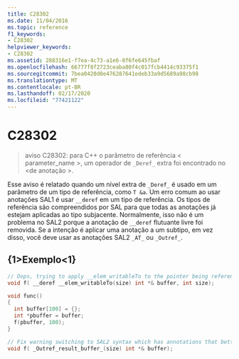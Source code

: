 ```yaml
---
title: C28302
ms.date: 11/04/2016
ms.topic: reference
f1_keywords:
- C28302
helpviewer_keywords:
- C28302
ms.assetid: 288316e1-f7ea-4c73-a1e6-8f6fe645fbaf
ms.openlocfilehash: 66777f8f2723ceaba80f4c017fcb4414c93375f1
ms.sourcegitcommit: 7bea0420d0e476287641edeb33a9d5689a98cb98
ms.translationtype: MT
ms.contentlocale: pt-BR
ms.lasthandoff: 02/17/2020
ms.locfileid: "77421122"
---
```

# <a name="c28302"></a>C28302

> aviso C28302: para C++ o parâmetro de referência < parameter_name >, um operador de `_Deref_` extra foi encontrado no \<de anotação >.

Esse aviso é relatado quando um nível extra de `_Deref_` é usado em um parâmetro de um tipo de referência, como `T &a`.  Um erro comum ao usar anotações SAL1 é usar `__deref` em um tipo de referência.  Os tipos de referência são compreendidos por SAL para que todas as anotações já estejam aplicadas ao tipo subjacente.  Normalmente, isso não é um problema no SAL2 porque a anotação de `__deref` flutuante livre foi removida.  Se a intenção é aplicar uma anotação a um subtipo, em vez disso, você deve usar as anotações SAL2 `_AT_` ou `_Outref_`.

## <a name="example"></a>{1&gt;Exemplo&lt;1}

```cpp
// Oops, trying to apply __elem_writableTo to the pointer being referenced
void f( __deref __elem_writableTo(size) int *& buffer, int size);

void func()
{
  int buffer[100] = {};
  int *pbuffer = buffer;
  f(pbuffer, 100);
}
```

```cpp
// Fix warning switching to SAL2 syntax which has annotations that better describe what the function does.
void f( _Outref_result_buffer_(size) int *& buffer);
```
